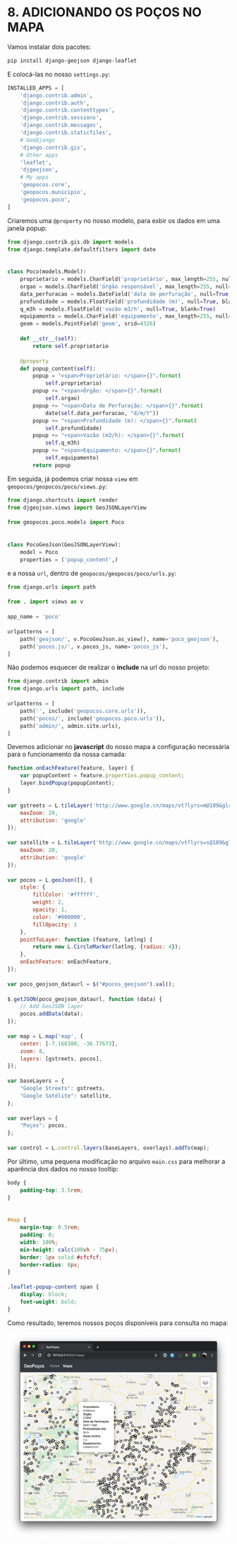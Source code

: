 # 8. ADICIONANDO OS POÇOS NO MAPA

Vamos instalar dois pacotes:

```bash
pip install django-geojson django-leaflet
```

E colocá-las no nosso `settings.py`:

```python
INSTALLED_APPS = [
    'django.contrib.admin',
    'django.contrib.auth',
    'django.contrib.contenttypes',
    'django.contrib.sessions',
    'django.contrib.messages',
    'django.contrib.staticfiles',
    # GeoDjango
    'django.contrib.gis',
    # Other apps
    'leaflet',
    'djgeojson',
    # My apps
    'geopocos.core',
    'geopocos.municipio',
    'geopocos.poco',
]
```

Criaremos uma `@property` no nosso modelo, para exbir os dados em uma janela popup:

```python
from django.contrib.gis.db import models
from django.template.defaultfilters import date


class Poco(models.Model):
    proprietario = models.CharField('proprietário', max_length=255, null=True, blank=True)
    orgao = models.CharField('órgão responsável', max_length=255, null=True, blank=True)
    data_perfuracao = models.DateField('data de perfuração', null=True, blank=True)
    profundidade = models.FloatField('profundidade (m)', null=True, blank=True)
    q_m3h = models.FloatField('vazão m3/h', null=True, blank=True)
    equipamento = models.CharField('equipamento', max_length=255, null=True, blank=True)
    geom = models.PointField('geom', srid=4326)

    def __str__(self):
        return self.proprietario

    @property
    def popup_content(self):
        popup = "<span>Proprietário: </span>{}".format(
            self.proprietario)
        popup += "<span>Órgão: </span>{}".format(
            self.orgao)
        popup += "<span>Data de Perfuração: </span>{}".format(
            date(self.data_perfuracao, "d/m/Y"))
        popup += "<span>Profundidade (m): </span>{}".format(
            self.profundidade)
        popup += "<span>Vazão (m3/h): </span>{}".format(
            self.q_m3h)
        popup += "<span>Equipamento: </span>{}".format(
            self.equipamento)
        return popup
```


Em seguida, já podemos criar nossa `view` em `geopocos/geopocos/poco/views.py`:

```python
from django.shortcuts import render
from djgeojson.views import GeoJSONLayerView

from geopocos.poco.models import Poco


class PocoGeoJson(GeoJSONLayerView):
    model = Poco
    properties = ('popup_content',)
```

e a nossa `url`, dentro de `geopocos/geopocos/poco/urls.py`:

```python
from django.urls import path

from . import views as v

app_name = 'poco'

urlpatterns = [
    path('geojson/', v.PocoGeoJson.as_view(), name='poco_geojson'),
    path('pocos.js/', v.pocos_js, name='pocos_js'),
]
```

Não podemos esquecer de realizar o **include** na url do nosso projeto:

```python
from django.contrib import admin
from django.urls import path, include

urlpatterns = [
    path('', include('geopocos.core.urls')),
    path('pocos/', include('geopocos.poco.urls')),
    path('admin/', admin.site.urls),
]
```

Devemos adicionar no **javascript** do nosso mapa a configuração necessária para o funcionamento da nossa camada:

```javascript
function onEachFeature(feature, layer) {
    var popupContent = feature.properties.popup_content;
    layer.bindPopup(popupContent);
}

var gstreets = L.tileLayer('http://www.google.cn/maps/vt?lyrs=m@189&gl=cn&x={x}&y={y}&z={z}', {
    maxZoom: 20,
    attribution: 'google'
});

var satellite = L.tileLayer('http://www.google.cn/maps/vt?lyrs=s@189&gl=cn&x={x}&y={y}&z={z}', {
    maxZoom: 20,
    attribution: 'google'
});

var pocos = L.geoJson([], {
    style: {
        fillColor: '#ffffff',
        weight: 2,
        opacity: 1,
        color: '#000000',
        fillOpacity: 1
    },
    pointToLayer: function (feature, latlng) {
        return new L.CircleMarker(latlng, {radius: 4});
    },
    onEachFeature: onEachFeature,
});

var poco_geojson_dataurl = $("#pocos_geojson").val();

$.getJSON(poco_geojson_dataurl, function (data) {
    // Add GeoJSON layer
    pocos.addData(data);
});

var map = L.map('map', {
    center: [-7.166300, -36.77673],
    zoom: 8,
    layers: [gstreets, pocos],
});

var baseLayers = {
    "Google Streets": gstreets,
    "Google Satélite": satellite,
};

var overlays = {
    "Poços": pocos,
};

var control = L.control.layers(baseLayers, overlays).addTo(map);
```

Por último, uma pequena modificação no arquivo `main.css` para melhorar a aparência dos dados no nosso tooltip:

```css
body {
    padding-top: 3.5rem;
}


#map {
    margin-top: 0.5rem;
    padding: 0;
    width: 100%;
    min-height: calc(100vh - 75px);
    border: 1px solid #cfcfcf;
    border-radius: 8px;
}

.leaflet-popup-content span {
    display: block;
    font-weight: bold;
}
```

Como resultado, teremos nossos poços disponíveis para consulta no mapa:

![](.pastes/2019-10-07-21-37-49.png)